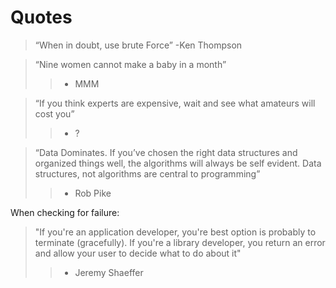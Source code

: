 # Quotes

> “When in doubt, use brute Force” 
-Ken Thompson

> “Nine women cannot make a baby in a month” 
>> - MMM

> “If you think experts are expensive, wait and see what amateurs will cost you”
>> - ?

>“Data Dominates. If you’ve chosen the right data structures and organized things well, the algorithms will always be self evident. Data structures, not algorithms are central to programming” 
>> - Rob Pike


When checking for failure:

>"If you're an application developer, you're best option is probably to terminate (gracefully). If you're a library developer, you return an error and allow your user to decide what to do about it"
>> - Jeremy Shaeffer
